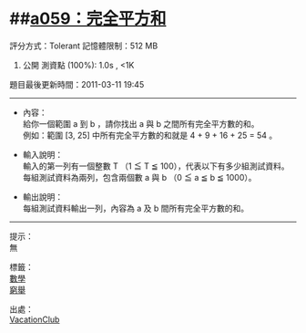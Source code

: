 ##[a059：完全平方和](http://zerojudge.tw/ShowProblem?problemid=a059)
======
評分方式：Tolerant 
記憶體限制：512 MB

1. 公開 測資點 (100%): 1.0s , <1K

題目最後更新時間：2011-03-11 19:45

- - -
* 內容：  
	給你一個範圍 a 到 b ，請你找出 a 與 b 之間所有完全平方數的和。  
	例如：範圍 [3, 25] 中所有完全平方數的和就是 4 + 9 + 16 + 25  = 54 。

* 輸入說明：  
	輸入的第一列有一個整數 T （1 ≦ T ≦ 100），代表以下有多少組測試資料。  
	每組測試資料為兩列，包含兩個數 a 與 b （0 ≦ a ≦ b ≦ 1000）。  
* 輸出說明：  
	每組測試資料輸出一列，內容為 a 及 b 間所有完全平方數的和。

- - -
提示：  
	無

標籤：  
	[數學](http://zerojudge.tw/Problems?tag=%E6%95%B8%E5%AD%B8)  
	[窮舉](http://zerojudge.tw/Problems?tag=%E7%AA%AE%E8%88%89)

出處：  
	[VacationClub](http://zerojudge.tw/UserStatistic?account=VacationClub)